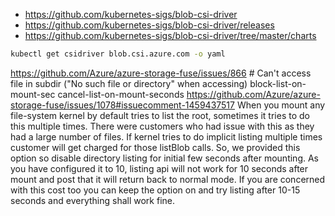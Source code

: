 * https://github.com/kubernetes-sigs/blob-csi-driver
* https://github.com/kubernetes-sigs/blob-csi-driver/releases
* https://github.com/kubernetes-sigs/blob-csi-driver/tree/master/charts


```sh
kubectl get csidriver blob.csi.azure.com -o yaml
```


https://github.com/Azure/azure-storage-fuse/issues/866 # Can't access file in subdir ("No such file or directory" when accessing)
block-list-on-mount-sec
cancel-list-on-mount-seconds
https://github.com/Azure/azure-storage-fuse/issues/1078#issuecomment-1459437517
When you mount any file-system kernel by default tries to list the root,
sometimes it tries to do this multiple times. There were customers who had
issue with this as they had a large number of files. If kernel tries to do
implicit listing multiple times customer will get charged for those
listBlob calls. So, we provided this option so disable directory listing
for initial few seconds after mounting. As you have configured it to 10,
listing api will not work for 10 seconds after mount and post that it will
return back to normal mode. If you are concerned with this cost too you
can keep the option on and try listing after 10-15 seconds and everything
shall work fine.
